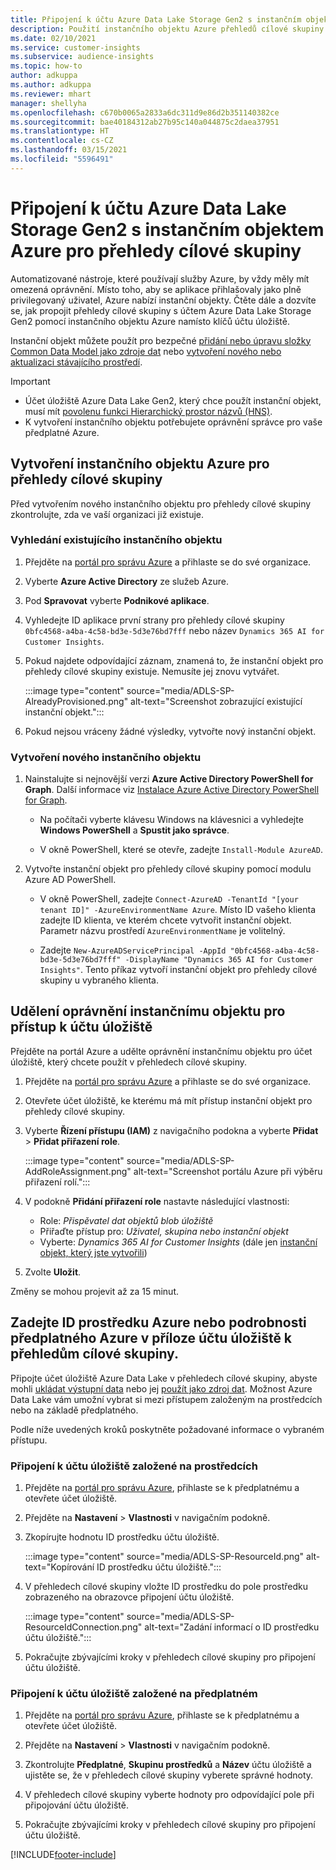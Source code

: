 ```yaml
---
title: Připojení k účtu Azure Data Lake Storage Gen2 s instančním objektem
description: Použití instančního objektu Azure přehledů cílové skupiny pro připojení k vlastnímu datovému jezeru při jeho připojení k přehledům cílové skupiny.
ms.date: 02/10/2021
ms.service: customer-insights
ms.subservice: audience-insights
ms.topic: how-to
author: adkuppa
ms.author: adkuppa
ms.reviewer: mhart
manager: shellyha
ms.openlocfilehash: c670b0065a2833a6dc311d9e86d2b351140382ce
ms.sourcegitcommit: bae40184312ab27b95c140a044875c2daea37951
ms.translationtype: HT
ms.contentlocale: cs-CZ
ms.lasthandoff: 03/15/2021
ms.locfileid: "5596491"
---
```

# <a name="connect-to-an-azure-data-lake-storage-gen2-account-with-an-azure-service-principal-for-audience-insights"></a>Připojení k účtu Azure Data Lake Storage Gen2 s instančním objektem Azure pro přehledy cílové skupiny

Automatizované nástroje, které používají služby Azure, by vždy měly mít omezená oprávnění. Místo toho, aby se aplikace přihlašovaly jako plně privilegovaný uživatel, Azure nabízí instanční objekty. Čtěte dále a dozvíte se, jak propojit přehledy cílové skupiny s účtem Azure Data Lake Storage Gen2 pomocí instančního objektu Azure namísto klíčů účtu úložiště. 

Instanční objekt můžete použít pro bezpečné [přidání nebo úpravu složky Common Data Model jako zdroje dat](connect-common-data-model.md) nebo [vytvoření nového nebo aktualizaci stávajícího prostředí](manage-environments.md#create-an-environment-in-an-existing-organization).

> [!IMPORTANT]
> - Účet úložiště Azure Data Lake Gen2, který chce použít instanční objekt, musí mít [povolenu funkci Hierarchický prostor názvů (HNS)](/azure/storage/blobs/data-lake-storage-namespace).
> - K vytvoření instančního objektu potřebujete oprávnění správce pro vaše předplatné Azure.

## <a name="create-azure-service-principal-for-audience-insights"></a>Vytvoření instančního objektu Azure pro přehledy cílové skupiny

Před vytvořením nového instančního objektu pro přehledy cílové skupiny zkontrolujte, zda ve vaší organizaci již existuje.

### <a name="look-for-an-existing-service-principal"></a>Vyhledání existujícího instančního objektu

1. Přejděte na [portál pro správu Azure](https://portal.azure.com) a přihlaste se do své organizace.

2. Vyberte **Azure Active Directory** ze služeb Azure.

3. Pod **Spravovat** vyberte **Podnikové aplikace**.

4. Vyhledejte ID aplikace první strany pro přehledy cílové skupiny `0bfc4568-a4ba-4c58-bd3e-5d3e76bd7fff` nebo název `Dynamics 365 AI for Customer Insights`.

5. Pokud najdete odpovídající záznam, znamená to, že instanční objekt pro přehledy cílové skupiny existuje. Nemusíte jej znovu vytvářet.
   
   :::image type="content" source="media/ADLS-SP-AlreadyProvisioned.png" alt-text="Screenshot zobrazující existující instanční objekt.":::
   
6. Pokud nejsou vráceny žádné výsledky, vytvořte nový instanční objekt.

### <a name="create-a-new-service-principal"></a>Vytvoření nového instančního objektu

1. Nainstalujte si nejnovější verzi **Azure Active Directory PowerShell for Graph**. Další informace viz [Instalace Azure Active Directory PowerShell for Graph](/powershell/azure/active-directory/install-adv2).
   - Na počítači vyberte klávesu Windows na klávesnici a vyhledejte **Windows PowerShell** a **Spustit jako správce**.
   
   - V okně PowerShell, které se otevře, zadejte `Install-Module AzureAD`.

2. Vytvořte instanční objekt pro přehledy cílové skupiny pomocí modulu Azure AD PowerShell.
   - V okně PowerShell, zadejte `Connect-AzureAD -TenantId "[your tenant ID]" -AzureEnvironmentName Azure`. Místo ID vašeho klienta zadejte ID klienta, ve kterém chcete vytvořit instanční objekt. Parametr názvu prostředí `AzureEnvironmentName` je volitelný.
  
   - Zadejte `New-AzureADServicePrincipal -AppId "0bfc4568-a4ba-4c58-bd3e-5d3e76bd7fff" -DisplayName "Dynamics 365 AI for Customer Insights"`. Tento příkaz vytvoří instanční objekt pro přehledy cílové skupiny u vybraného klienta.  

## <a name="grant-permissions-to-the-service-principal-to-access-the-storage-account"></a>Udělení oprávnění instančnímu objektu pro přístup k účtu úložiště

Přejděte na portál Azure a udělte oprávnění instančnímu objektu pro účet úložiště, který chcete použít v přehledech cílové skupiny.

1. Přejděte na [portál pro správu Azure](https://portal.azure.com) a přihlaste se do své organizace.

1. Otevřete účet úložiště, ke kterému má mít přístup instanční objekt pro přehledy cílové skupiny.

1. Vyberte **Řízení přístupu (IAM)** z navigačního podokna a vyberte **Přidat** > **Přidat přiřazení role**.
   
   :::image type="content" source="media/ADLS-SP-AddRoleAssignment.png" alt-text="Screenshot portálu Azure při výběru přiřazení rolí.":::
   
1. V podokně **Přidání přiřazení role** nastavte následující vlastnosti:
   - Role: *Přispěvatel dat objektů blob úložiště*
   - Přiřaďte přístup pro: *Uživatel, skupina nebo instanční objekt*
   - Vyberte: *Dynamics 365 AI for Customer Insights* (dále jen [instanční objekt, který jste vytvořili](#create-a-new-service-principal))

1.  Zvolte **Uložit**.

Změny se mohou projevit až za 15 minut.

## <a name="enter-the-azure-resource-id-or-the-azure-subscription-details-in-the-storage-account-attachment-to-audience-insights"></a>Zadejte ID prostředku Azure nebo podrobnosti předplatného Azure v příloze účtu úložiště k přehledům cílové skupiny.

Připojte účet úložiště Azure Data Lake v přehledech cílové skupiny, abyste mohli [ukládat výstupní data](manage-environments.md) nebo jej [použít jako zdroj dat](connect-common-data-service-lake.md). Možnost Azure Data Lake vám umožní vybrat si mezi přístupem založeným na prostředcích nebo na základě předplatného.

Podle níže uvedených kroků poskytněte požadované informace o vybraném přístupu.

### <a name="resource-based-storage-account-connection"></a>Připojení k účtu úložiště založené na prostředcích

1. Přejděte na [portál pro správu Azure](https://portal.azure.com), přihlaste se k předplatnému a otevřete účet úložiště.

1. Přejděte na **Nastavení** > **Vlastnosti** v navigačním podokně.

1. Zkopírujte hodnotu ID prostředku účtu úložiště.

   :::image type="content" source="media/ADLS-SP-ResourceId.png" alt-text="Kopírování ID prostředku účtu úložiště.":::

1. V přehledech cílové skupiny vložte ID prostředku do pole prostředku zobrazeného na obrazovce připojení účtu úložiště.

   :::image type="content" source="media/ADLS-SP-ResourceIdConnection.png" alt-text="Zadání informací o ID prostředku účtu úložiště.":::   
   
1. Pokračujte zbývajícími kroky v přehledech cílové skupiny pro připojení účtu úložiště.

### <a name="subscription-based-storage-account-connection"></a>Připojení k účtu úložiště založené na předplatném

1. Přejděte na [portál pro správu Azure](https://portal.azure.com), přihlaste se k předplatnému a otevřete účet úložiště.

1. Přejděte na **Nastavení** > **Vlastnosti** v navigačním podokně.

1. Zkontrolujte **Předplatné**, **Skupinu prostředků** a **Název** účtu úložiště a ujistěte se, že v přehledech cílové skupiny vyberete správné hodnoty.

1. V přehledech cílové skupiny vyberte hodnoty pro odpovídající pole při připojování účtu úložiště.
   
1. Pokračujte zbývajícími kroky v přehledech cílové skupiny pro připojení účtu úložiště.


[!INCLUDE[footer-include](../includes/footer-banner.md)]